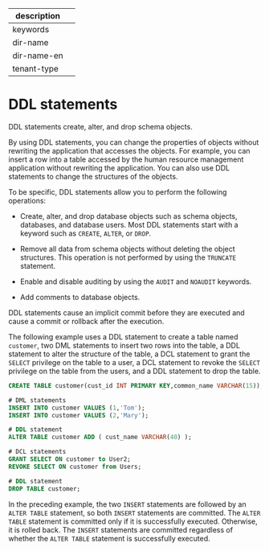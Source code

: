 |description||
|---|---|
|keywords||
|dir-name||
|dir-name-en||
|tenant-type||

# DDL statements

DDL statements create, alter, and drop schema objects.

By using DDL statements, you can change the properties of objects without rewriting the application that accesses the objects. For example, you can insert a row into a table accessed by the human resource management application without rewriting the application.  You can also use DDL statements to change the structures of the objects.

To be specific, DDL statements allow you to perform the following operations:

* Create, alter, and drop database objects such as schema objects, databases, and database users. Most DDL statements start with a keyword such as `CREATE`, `ALTER`, or `DROP`.

* Remove all data from schema objects without deleting the object structures. This operation is not performed by using the `TRUNCATE` statement.

* Enable and disable auditing by using the `AUDIT` and `NOAUDIT` keywords.

* Add comments to database objects.

DDL statements cause an implicit commit before they are executed and cause a commit or rollback after the execution.

The following example uses a DDL statement to create a table named `customer`, two DML statements to insert two rows into the table, a DDL statement to alter the structure of the table, a DCL statement to grant the `SELECT` privilege on the table to a user, a DCL statement to revoke the `SELECT` privilege on the table from the users, and a DDL statement to drop the table.

```sql
CREATE TABLE customer(cust_id INT PRIMARY KEY,common_name VARCHAR(15));

# DML statements
INSERT INTO customer VALUES (1,'Tom');
INSERT INTO customer VALUES (2,'Mary');

# DDL statement
ALTER TABLE customer ADD ( cust_name VARCHAR(40) );

# DCL statements
GRANT SELECT ON customer to User2;
REVOKE SELECT ON customer from Users;

# DDL statement
DROP TABLE customer;
```

In the preceding example, the two `INSERT` statements are followed by an `ALTER TABLE` statement, so both `INSERT` statements are committed. The `ALTER TABLE` statement is committed only if it is successfully executed. Otherwise, it is rolled back. The `INSERT` statements are committed regardless of whether the `ALTER TABLE` statement is successfully executed.
